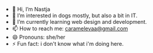 - 👋 Hi, I’m Nastja
- 👀 I’m interested in dogs mostly, but also a bit in IT.
- 🌱 I’m currently learning web design and development.
- 📫 How to reach me: caramelevaa@gmail.com
- 😄 Pronouns: she/her
- ⚡ Fun fact: i don't know what i'm doing here.
